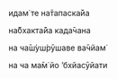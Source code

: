 идам̇ те на̄тапаска̄йа

на̄бхакта̄йа када̄чана

на ча̄ш́уш́рӯшаве ва̄чйам̇

на ча ма̄м̇ йо ’бхйасӯйати